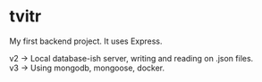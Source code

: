 # tvitr

My first backend project. It uses Express.

v2 -> Local database-ish server, writing and reading on .json files.\
v3 -> Using mongodb, mongoose, docker.
